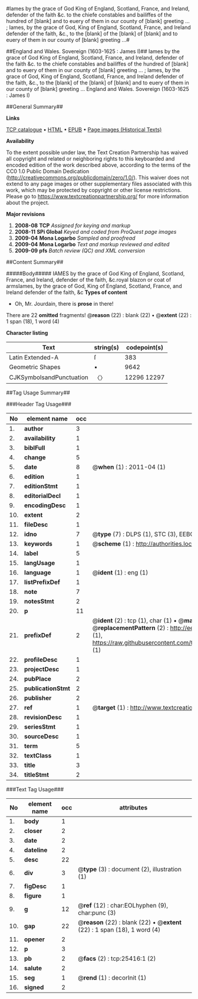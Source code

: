 #Iames by the grace of God King of England, Scotland, France, and Ireland, defender of the faith &c. to the chiefe constables and bailiffes of the hundred of [blank] and to euery of them in our county of [blank] greeting ... ; Iames, by the grace of God, King of England, Scotland, France, and Ireland defender of the faith, &c., to the [blank] of the [blank] of [blank] and to euery of them in our county of [blank] greeting ...#

##England and Wales. Sovereign (1603-1625 : James I)##
Iames by the grace of God King of England, Scotland, France, and Ireland, defender of the faith &c. to the chiefe constables and bailiffes of the hundred of [blank] and to euery of them in our county of [blank] greeting ... ; Iames, by the grace of God, King of England, Scotland, France, and Ireland defender of the faith, &c., to the [blank] of the [blank] of [blank] and to euery of them in our county of [blank] greeting ...
England and Wales. Sovereign (1603-1625 : James I)

##General Summary##

**Links**

[TCP catalogue](http://www.ota.ox.ac.uk/tcp/)  • 
[HTML](http://tei.it.ox.ac.uk/tcp/Texts-HTML/free/A22/A22183.html)  • 
[EPUB](http://tei.it.ox.ac.uk/tcp/Texts-EPUB/free/A22/A22183.epub) • 
[Page images (Historical Texts)](https://historicaltexts.jisc.ac.uk/eebo-22343049e)

**Availability**

To the extent possible under law, the Text Creation Partnership has waived all copyright and related or neighboring rights to this keyboarded and encoded edition of the work described above, according to the terms of the CC0 1.0 Public Domain Dedication (http://creativecommons.org/publicdomain/zero/1.0/). This waiver does not extend to any page images or other supplementary files associated with this work, which may be protected by copyright or other license restrictions. Please go to https://www.textcreationpartnership.org/ for more information about the project.

**Major revisions**

1. __2008-08__ __TCP__ *Assigned for keying and markup*
1. __2008-11__ __SPi Global__ *Keyed and coded from ProQuest page images*
1. __2009-04__ __Mona Logarbo__ *Sampled and proofread*
1. __2009-04__ __Mona Logarbo__ *Text and markup reviewed and edited*
1. __2009-09__ __pfs__ *Batch review (QC) and XML conversion*

##Content Summary##

#####Body#####
IAMES by the grace of God King of England, Scotland, France, and Ireland, defender of the faith, &c.royal blazon or coat of armsIames, by the grace of God, King of England, Scotland, France, and Ireland defender of the faith, &c
**Types of content**

  * Oh, Mr. Jourdain, there is **prose** in there!

There are 22 **omitted** fragments! 
 @__reason__ (22) : blank (22)  •  @__extent__ (22) : 1 span (18), 1 word (4)

**Character listing**


|Text|string(s)|codepoint(s)|
|---|---|---|
|Latin Extended-A|ſ|383|
|Geometric Shapes|▪|9642|
|CJKSymbolsandPunctuation|〈〉|12296 12297|

##Tag Usage Summary##

###Header Tag Usage###

|No|element name|occ|attributes|
|---|---|---|---|
|1.|__author__|3||
|2.|__availability__|1||
|3.|__biblFull__|1||
|4.|__change__|5||
|5.|__date__|8| @__when__ (1) : 2011-04 (1)|
|6.|__edition__|1||
|7.|__editionStmt__|1||
|8.|__editorialDecl__|1||
|9.|__encodingDesc__|1||
|10.|__extent__|2||
|11.|__fileDesc__|1||
|12.|__idno__|7| @__type__ (7) : DLPS (1), STC (3), EEBO-CITATION (1), OCLC (1), VID (1)|
|13.|__keywords__|1| @__scheme__ (1) : http://authorities.loc.gov/ (1)|
|14.|__label__|5||
|15.|__langUsage__|1||
|16.|__language__|1| @__ident__ (1) : eng (1)|
|17.|__listPrefixDef__|1||
|18.|__note__|7||
|19.|__notesStmt__|2||
|20.|__p__|11||
|21.|__prefixDef__|2| @__ident__ (2) : tcp (1), char (1)  •  @__matchPattern__ (2) : ([0-9\-]+):([0-9IVX]+) (1), (.+) (1)  •  @__replacementPattern__ (2) : http://eebo.chadwyck.com/downloadtiff?vid=$1&page=$2 (1), https://raw.githubusercontent.com/textcreationpartnership/Texts/master/tcpchars.xml#$1 (1)|
|22.|__profileDesc__|1||
|23.|__projectDesc__|1||
|24.|__pubPlace__|2||
|25.|__publicationStmt__|2||
|26.|__publisher__|2||
|27.|__ref__|1| @__target__ (1) : http://www.textcreationpartnership.org/docs/. (1)|
|28.|__revisionDesc__|1||
|29.|__seriesStmt__|1||
|30.|__sourceDesc__|1||
|31.|__term__|5||
|32.|__textClass__|1||
|33.|__title__|3||
|34.|__titleStmt__|2||


###Text Tag Usage###

|No|element name|occ|attributes|
|---|---|---|---|
|1.|__body__|1||
|2.|__closer__|2||
|3.|__date__|2||
|4.|__dateline__|2||
|5.|__desc__|22||
|6.|__div__|3| @__type__ (3) : document (2), illustration (1)|
|7.|__figDesc__|1||
|8.|__figure__|1||
|9.|__g__|12| @__ref__ (12) : char:EOLhyphen (9), char:punc (3)|
|10.|__gap__|22| @__reason__ (22) : blank (22)  •  @__extent__ (22) : 1 span (18), 1 word (4)|
|11.|__opener__|2||
|12.|__p__|3||
|13.|__pb__|2| @__facs__ (2) : tcp:25416:1 (2)|
|14.|__salute__|2||
|15.|__seg__|1| @__rend__ (1) : decorInit (1)|
|16.|__signed__|2||
